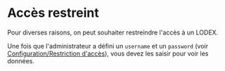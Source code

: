 # Accès restreint

Pour diverses raisons, on peut souhaiter restreindre l'accès à un LODEX.

Une fois que l'administrateur a défini un `username` et un `password` \(voir [Configuration/Restriction d'accès](../configuration/restrictionacces.md)\), vous devez les saisir pour voir les données.

